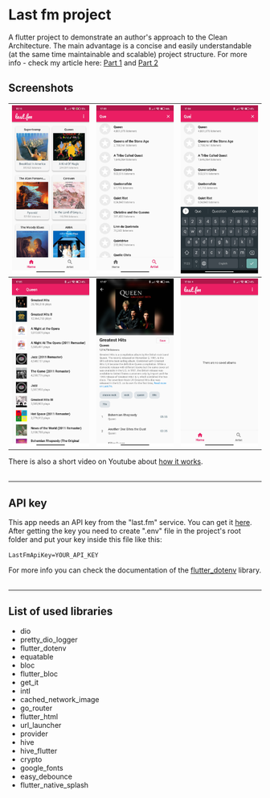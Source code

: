 # Last fm project

A flutter project to demonstrate an author's approach to the Clean Architecture. The main advantage is a concise and easily understandable (at the same time maintainable and scalable) project structure. For more info - check my article here: [Part 1](https://medium.com/@eugelin7/thoughts-about-clean-architecture-in-flutter-apps-97cc0092078b) and [Part 2](https://medium.com/@eugelin7/thoughts-about-clean-architecture-in-flutter-apps-b4d645265b51)

## Screenshots

![1](screenshots/1.jpg) | ![2](screenshots/2.jpg) | ![3](screenshots/3.jpg)
--- | --- | ---
![4](screenshots/4.jpg) | ![5](screenshots/5.jpg) | ![6](screenshots/6.jpg)

There is also a short video on Youtube about [how it works](https://youtu.be/JKbSkMCpuvc).
<br/><br/>

---
## API key

This app needs an API key from the "last.fm" service. You can get it [here](https://www.last.fm/api/authentication). After getting the key you need to create ".env" file in the project's root folder and put your key inside this file like this:

```shell
LastFmApiKey=YOUR_API_KEY
```

For more info you can check the documentation of the [flutter_dotenv](https://pub.dev/packages/flutter_dotenv) library.
<br/><br/>

---
## List of used libraries

  - dio
  - pretty_dio_logger
  - flutter_dotenv
  - equatable
  - bloc
  - flutter_bloc
  - get_it
  - intl
  - cached_network_image
  - go_router
  - flutter_html
  - url_launcher
  - provider
  - hive
  - hive_flutter
  - crypto
  - google_fonts
  - easy_debounce
  - flutter_native_splash
